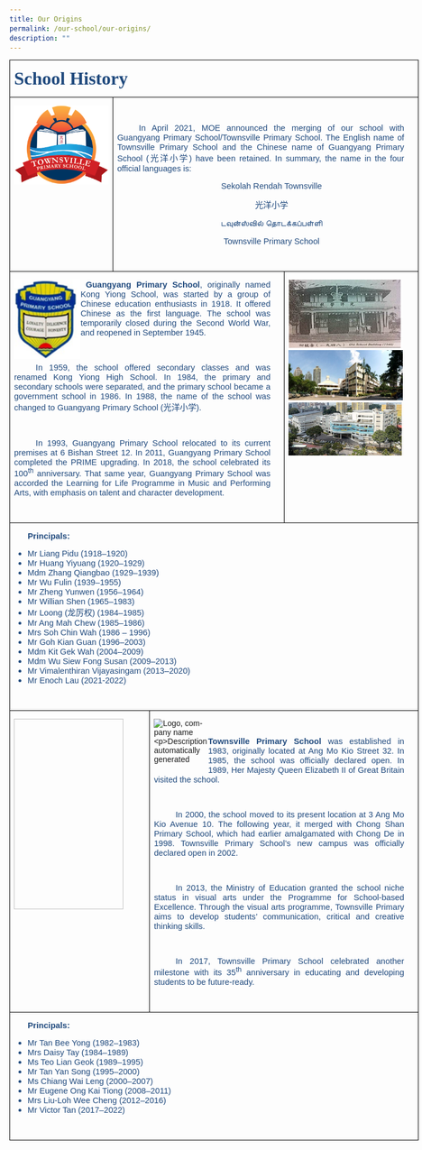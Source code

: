 ```yaml
---
title: Our Origins
permalink: /our-school/our-origins/
description: ""
---
```


<table style="width:544.25pt;border-collapse:collapse;border:none;mso-border-alt:
 solid windowtext .5pt;mso-yfti-tbllook:1184;mso-padding-alt:0in 5.4pt 0in 5.4pt" width="726" cellpadding="0" cellspacing="0" border="1" class="MsoTableGrid"><tbody><tr style="mso-yfti-irow:0;mso-yfti-firstrow:yes;height:40.0pt"><td style="width:544.25pt;border:solid windowtext 1.0pt;
  mso-border-alt:solid windowtext .5pt;padding:0in 5.4pt 0in 5.4pt;height:40.0pt" colspan="4" width="726"><p class="MsoNormal"><b><span style="font-size:24.0pt;font-family:&quot;Modern Love&quot;;
  color:#1F497D;mso-ansi-language:EN-US">School History</span></b><b><span style="font-size:14.0pt;font-family:&quot;Modern Love&quot;;color:#1F497D;mso-ansi-language:
  EN-US"></span></b></p></td></tr><tr style="mso-yfti-irow:1"><td style="width:125.75pt;border:solid windowtext 1.0pt;
  border-top:none;mso-border-top-alt:solid windowtext .5pt;mso-border-alt:solid windowtext .5pt;
  padding:0in 5.4pt 0in 5.4pt" valign="top" width="168"><p class="MsoNormal"><img align="left" src="/images/TVPS%20confirmed%20logo-01.png" style="width:%"><span style="font-family:&quot;Calibri&quot;,sans-serif" lang="EN-SG"></span></p></td><td style="width:418.5pt;border-top:none;
  border-left:none;border-bottom:solid windowtext 1.0pt;border-right:solid windowtext 1.0pt;
  mso-border-top-alt:solid windowtext .5pt;mso-border-left-alt:solid windowtext .5pt;
  mso-border-alt:solid windowtext .5pt;padding:0in 5.4pt 0in 5.4pt" valign="top" colspan="3" width="558"><p class="MsoNormal"><b><span style="font-size:11.0pt;font-family:&quot;Calibri&quot;,sans-serif;
  color:#1F497D;mso-ansi-language:EN-US">&nbsp;</span></b></p><p style="margin-right:12.8pt;text-align:justify;text-justify:
  inter-ideograph;text-indent:.4in" class="MsoNormal"><span style="font-size:11.0pt;font-family:
  &quot;Calibri&quot;,sans-serif;color:#1F497D;mso-ansi-language:EN-US">In April 2021, MOE announced the merging of our school with Guangyang Primary School/Townsville Primary School. The English name of Townsville Primary School and the Chinese name of Guangyang Primary School (</span><span style="font-size:11.0pt;font-family:DengXian;mso-ascii-font-family:
  Calibri;mso-fareast-theme-font:minor-fareast;mso-hansi-font-family:Calibri;
  mso-bidi-font-family:Calibri;color:#1F497D;mso-ansi-language:EN-US" lang="ZH-CN">光洋小学</span><span style="font-size:11.0pt;font-family:&quot;Calibri&quot;,sans-serif;color:#1F497D;
  mso-ansi-language:EN-US">) have been retained. In summary, the name in the four official languages is:</span></p><p style="margin-right:12.8pt;text-align:center;
  text-indent:.4in" align="center" class="MsoNormal"><span style="font-size:11.0pt;font-family:&quot;Calibri&quot;,sans-serif;
  color:#1F497D" lang="EN-SG">Sekolah Rendah Townsville</span></p><p style="margin-right:12.8pt;text-align:center;
  text-indent:.4in" align="center" class="MsoNormal"><span style="font-size:11.0pt;font-family:DengXian;
  mso-ascii-font-family:Calibri;mso-fareast-theme-font:minor-fareast;
  mso-hansi-font-family:Calibri;mso-bidi-font-family:Calibri;color:#1F497D" lang="ZH-CN">光洋小学</span><span style="font-size:11.0pt;font-family:&quot;Calibri&quot;,sans-serif;
  color:#1F497D" lang="EN-SG"></span></p><p style="margin-right:12.8pt;text-align:center;
  text-indent:.4in" align="center" class="MsoNormal"><span style="font-size:11.0pt;font-family:&quot;Nirmala UI&quot;,sans-serif;
  color:#1F497D" lang="EN-SG">டவுன்ஸ்வில்</span><span style="font-size:11.0pt;
  font-family:&quot;Calibri&quot;,sans-serif;color:#1F497D" lang="EN-SG"> </span><span style="font-size:11.0pt;font-family:&quot;Nirmala UI&quot;,sans-serif;color:#1F497D" lang="EN-SG">தொடக்கப்பள்ளி</span><span style="font-size:11.0pt;font-family:&quot;Calibri&quot;,sans-serif;
  color:#1F497D" lang="EN-SG"></span></p><p style="margin-right:12.8pt;text-align:center;
  text-indent:.4in" align="center" class="MsoNormal"><span style="font-size:11.0pt;font-family:&quot;Calibri&quot;,sans-serif;
  color:#1F497D" lang="EN-SG">Townsville Primary School</span></p><p style="text-align:justify;text-justify:inter-ideograph;
  text-indent:.4in" class="MsoNormal"><span style="font-size:11.0pt;font-family:&quot;Calibri&quot;,sans-serif;
  color:#1F497D;mso-ansi-language:EN-US">&nbsp;</span></p></td></tr><tr style="mso-yfti-irow:2;height:256.9pt"><td style="width:377.75pt;border:solid windowtext 1.0pt;
  border-top:none;mso-border-top-alt:solid windowtext .5pt;mso-border-alt:solid windowtext .5pt;
  padding:0in 5.4pt 0in 5.4pt;height:256.9pt" valign="top" colspan="3" width="504"><p style="text-align:justify;text-justify:inter-ideograph;
  text-indent:.4in" class="MsoNormal"><img align="left" style="width:25%" src="/images/Origin%20&amp;%20Ethos/GYPS%20Original.png"><span style="font-size:11.0pt;
  font-family:&quot;Calibri&quot;,sans-serif;color:#1F497D;mso-ansi-language:EN-US"></span></p><p style="margin-right:12.75pt;text-align:justify;text-justify:
  inter-ideograph" class="MsoNormal"><b><span style="font-size:11.0pt;font-family:&quot;Calibri&quot;,sans-serif;
  color:#1F497D;mso-ansi-language:EN-US"><span style="mso-spacerun:yes">&nbsp;</span>Guangyang Primary School</span></b><span style="font-size:11.0pt;font-family:&quot;Calibri&quot;,sans-serif;color:#1F497D;
  mso-ansi-language:EN-US">, originally named Kong Yiong School, was started by a group of Chinese education enthusiasts in 1918. It offered Chinese as the first language. The school was temporarily closed during the Second World War, and reopened in September 1945.</span></p><p style="margin-right:12.75pt;text-align:justify;text-justify:
  inter-ideograph;text-indent:.4in" class="MsoNormal"><span style="font-size:11.0pt;font-family:
  &quot;Calibri&quot;,sans-serif;color:#1F497D;mso-ansi-language:EN-US">&nbsp;</span></p><p style="margin-right:12.75pt;text-align:justify;text-justify:
  inter-ideograph;text-indent:.4in" class="MsoNormal"><span style="font-size:11.0pt;font-family:
  &quot;Calibri&quot;,sans-serif;color:#1F497D;mso-ansi-language:EN-US">In 1959, the school offered secondary classes and was renamed Kong Yiong High School. In 1984, the primary and secondary schools were separated, and the primary school became a government school in 1986. In 1988, the name of the school was changed to Guangyang Primary School (</span><span style="font-size:11.0pt;font-family:DengXian;mso-ascii-font-family:Calibri;
  mso-fareast-theme-font:minor-fareast;mso-hansi-font-family:Calibri;
  mso-bidi-font-family:Calibri;color:#1F497D;mso-ansi-language:EN-US" lang="ZH-CN">光洋小学</span><span style="font-size:11.0pt;font-family:&quot;Calibri&quot;,sans-serif;color:#1F497D;
  mso-ansi-language:EN-US">).&nbsp;</span></p><p style="margin-right:12.75pt;text-align:justify;text-justify:
  inter-ideograph;text-indent:.4in" class="MsoNormal"><span style="font-size:11.0pt;font-family:
  &quot;Calibri&quot;,sans-serif;color:#1F497D;mso-ansi-language:EN-US">&nbsp;</span></p><p style="margin-right:12.75pt;text-align:justify;text-justify:
  inter-ideograph;text-indent:.4in" class="MsoNormal"><span style="font-size:11.0pt;font-family:
  &quot;Calibri&quot;,sans-serif;color:#1F497D;mso-ansi-language:EN-US">In 1993, Guangyang Primary School relocated to its current premises at 6 Bishan Street 12. In 2011, Guangyang Primary School completed the PRIME upgrading. In 2018, the school celebrated its 100<sup>th</sup> anniversary. That same year, Guangyang Primary School was accorded the Learning for Life Programme in Music and Performing Arts, with emphasis on talent and character development.</span></p><p style="text-align:justify;text-justify:inter-ideograph" class="MsoNormal"><span style="font-size:11.0pt;font-family:&quot;Calibri&quot;,sans-serif;color:#1F497D;
  mso-ansi-language:EN-US">&nbsp;</span></p></td><td style="width:166.5pt;border-top:none;border-left:
  none;border-bottom:solid windowtext 1.0pt;border-right:solid windowtext 1.0pt;
  mso-border-top-alt:solid windowtext .5pt;mso-border-left-alt:solid windowtext .5pt;
  mso-border-alt:solid windowtext .5pt;padding:0in 5.4pt 0in 5.4pt;height:256.9pt" valign="top" width="222"><p class="MsoNormal"><img align="left" src="/images/GYPS%20pics.png" height="312" width="203"><span style="font-family:&quot;Calibri&quot;,sans-serif" lang="EN-SG"></span></p></td></tr><tr style="mso-yfti-irow:3;height:215.5pt"><td style="width:544.25pt;border:solid windowtext 1.0pt;
  border-top:none;mso-border-top-alt:solid windowtext .5pt;mso-border-alt:solid windowtext .5pt;
  padding:0in 5.4pt 0in 5.4pt;height:215.5pt" valign="top" colspan="4" width="726"><p style="margin-left:.25in;text-align:justify;text-justify:
  inter-ideograph" class="MsoNormal"><b><span style="font-size:11.0pt;font-family:&quot;Calibri&quot;,sans-serif;
  color:#1F497D;mso-ansi-language:EN-US">Principals:</span></b></p><ul type="disc" style="margin-top:0in"><li style="color:#1F497D;text-align:justify;text-justify:
       inter-ideograph;mso-list:l0 level1 lfo1;tab-stops:list .5in" class="MsoNormal"><span style="font-size:11.0pt;font-family:&quot;Calibri&quot;,sans-serif;mso-ansi-language:
       EN-US">Mr Liang Pidu (1918–1920)</span></li><li style="color:#1F497D;text-align:justify;text-justify:
       inter-ideograph;mso-list:l0 level1 lfo1;tab-stops:list .5in" class="MsoNormal"><span style="font-size:11.0pt;font-family:&quot;Calibri&quot;,sans-serif;mso-ansi-language:
       EN-US">Mr Huang Yiyuang (1920–1929)</span></li><li style="color:#1F497D;text-align:justify;text-justify:
       inter-ideograph;mso-list:l0 level1 lfo1;tab-stops:list .5in" class="MsoNormal"><span style="font-size:11.0pt;font-family:&quot;Calibri&quot;,sans-serif;mso-ansi-language:
       EN-US">Mdm Zhang Qiangbao (1929–1939)</span></li><li style="color:#1F497D;text-align:justify;text-justify:
       inter-ideograph;mso-list:l0 level1 lfo1;tab-stops:list .5in" class="MsoNormal"><span style="font-size:11.0pt;font-family:&quot;Calibri&quot;,sans-serif;mso-ansi-language:
       EN-US">Mr Wu Fulin (1939–1955)</span></li><li style="color:#1F497D;text-align:justify;text-justify:
       inter-ideograph;mso-list:l0 level1 lfo1;tab-stops:list .5in" class="MsoNormal"><span style="font-size:11.0pt;font-family:&quot;Calibri&quot;,sans-serif;mso-ansi-language:
       EN-US">Mr Zheng Yunwen (1956–1964)</span></li><li style="color:#1F497D;text-align:justify;text-justify:
       inter-ideograph;mso-list:l0 level1 lfo1;tab-stops:list .5in" class="MsoNormal"><span style="font-size:11.0pt;font-family:&quot;Calibri&quot;,sans-serif;mso-ansi-language:
       EN-US">Mr Willian Shen (1965–1983)</span></li><li style="color:#1F497D;text-align:justify;text-justify:
       inter-ideograph;mso-list:l0 level1 lfo1;tab-stops:list .5in" class="MsoNormal"><span style="font-size:11.0pt;font-family:&quot;Calibri&quot;,sans-serif;mso-ansi-language:
       EN-US">Mr Loong (</span><span style="font-size:11.0pt;
       font-family:DengXian;mso-ascii-font-family:Calibri;mso-fareast-theme-font:
       minor-fareast;mso-hansi-font-family:Calibri;mso-bidi-font-family:Calibri;
       mso-ansi-language:EN-US" lang="ZH-CN">龙厉权</span><span style="font-size:11.0pt;
       font-family:&quot;Calibri&quot;,sans-serif;mso-ansi-language:EN-US">) (1984–1985)</span></li><li style="color:#1F497D;text-align:justify;text-justify:
       inter-ideograph;mso-list:l0 level1 lfo1;tab-stops:list .5in" class="MsoNormal"><span style="font-size:11.0pt;font-family:&quot;Calibri&quot;,sans-serif;mso-ansi-language:
       EN-US">Mr Ang Mah Chew (1985–1986)</span></li><li style="color:#1F497D;text-align:justify;text-justify:
       inter-ideograph;mso-list:l0 level1 lfo1;tab-stops:list .5in" class="MsoNormal"><span style="font-size:11.0pt;font-family:&quot;Calibri&quot;,sans-serif;mso-ansi-language:
       EN-US">Mrs Soh Chin Wah (1986 – 1996)</span></li><li style="color:#1F497D;text-align:justify;text-justify:
       inter-ideograph;mso-list:l0 level1 lfo1;tab-stops:list .5in" class="MsoNormal"><span style="font-size:11.0pt;font-family:&quot;Calibri&quot;,sans-serif;mso-ansi-language:
       EN-US">Mr Goh Kian Guan (1996–2003)</span></li><li style="color:#1F497D;text-align:justify;text-justify:
       inter-ideograph;mso-list:l0 level1 lfo1;tab-stops:list .5in" class="MsoNormal"><span style="font-size:11.0pt;font-family:&quot;Calibri&quot;,sans-serif;mso-ansi-language:
       EN-US">Mdm Kit Gek Wah (2004–2009)</span></li><li style="color:#1F497D;text-align:justify;text-justify:
       inter-ideograph;mso-list:l0 level1 lfo1;tab-stops:list .5in" class="MsoNormal"><span style="font-size:11.0pt;font-family:&quot;Calibri&quot;,sans-serif;mso-ansi-language:
       EN-US">Mdm Wu Siew Fong Susan (2009–2013)</span></li><li style="color:#1F497D;text-align:justify;text-justify:
       inter-ideograph;mso-list:l0 level1 lfo1;tab-stops:list .5in" class="MsoNormal"><span style="font-size:11.0pt;font-family:&quot;Calibri&quot;,sans-serif;mso-ansi-language:
       EN-US">Mr Vimalenthiran Vijayasingam (2013–2020)</span></li><li style="color:#1F497D;text-align:justify;text-justify:
       inter-ideograph;mso-list:l0 level1 lfo1;tab-stops:list .5in" class="MsoNormal"><span style="font-size:11.0pt;font-family:&quot;Calibri&quot;,sans-serif;mso-ansi-language:
       EN-US">Mr Enoch Lau (2021-2022)</span></li></ul><p class="MsoNormal"><span style="font-family:&quot;Calibri&quot;,sans-serif;
  mso-no-proof:yes" lang="EN-SG">&nbsp;</span></p></td></tr><tr style="mso-yfti-irow:4"><td style="width:179.75pt;border:solid windowtext 1.0pt;
  border-top:none;mso-border-top-alt:solid windowtext .5pt;mso-border-alt:solid windowtext .5pt;
  padding:0in 5.4pt 0in 5.4pt" valign="top" colspan="2" width="240"><p style="text-align:justify;text-justify:inter-ideograph" class="MsoNormal"><img align="left" height="338" width="194"><span style="font-size:11.0pt;font-family:&quot;Calibri&quot;,sans-serif;color:#1F497D;
  mso-ansi-language:EN-US"></span></p></td><td style="width:364.5pt;border-top:none;
  border-left:none;border-bottom:solid windowtext 1.0pt;border-right:solid windowtext 1.0pt;
  mso-border-top-alt:solid windowtext .5pt;mso-border-left-alt:solid windowtext .5pt;
  mso-border-alt:solid windowtext .5pt;padding:0in 5.4pt 0in 5.4pt" valign="top" colspan="2" width="486"><p class="MsoNormal"><img alt="Logo, company name

Description automatically generated" align="left" height="88" width="96"><span style="font-family:&quot;Calibri&quot;,sans-serif;mso-no-proof:yes" lang="EN-SG"><span style="mso-spacerun:yes">&nbsp;</span></span></p><p style="margin-right:12.8pt;text-align:justify;text-justify:
  inter-ideograph" class="MsoNormal"><b><span style="font-size:11.0pt;font-family:&quot;Calibri&quot;,sans-serif;
  color:#1F497D;mso-ansi-language:EN-US">Townsville Primary School</span></b><span style="font-size:11.0pt;font-family:&quot;Calibri&quot;,sans-serif;color:#1F497D;
  mso-ansi-language:EN-US"> was established in 1983, originally located at Ang Mo Kio Street 32. In 1985, the school was officially declared open. In 1989, Her Majesty Queen Elizabeth II of Great Britain visited the school.</span></p><p style="text-align:justify;text-justify:inter-ideograph;
  text-indent:.4in" class="MsoNormal"><span style="font-size:11.0pt;font-family:&quot;Calibri&quot;,sans-serif;
  color:#1F497D;mso-ansi-language:EN-US">&nbsp;</span></p><p style="margin-right:12.8pt;text-align:justify;text-justify:
  inter-ideograph;text-indent:.4in" class="MsoNormal"><span style="font-size:11.0pt;font-family:
  &quot;Calibri&quot;,sans-serif;color:#1F497D;mso-ansi-language:EN-US">In 2000, the school moved to its present location at 3 Ang Mo Kio Avenue 10. The following year, it merged with Chong Shan Primary School, which had earlier amalgamated with Chong De in 1998. Townsville Primary School’s new campus was officially declared open in 2002.</span></p><p style="margin-right:12.8pt;text-align:justify;text-justify:
  inter-ideograph;text-indent:.4in" class="MsoNormal"><span style="font-size:11.0pt;font-family:
  &quot;Calibri&quot;,sans-serif;color:#1F497D;mso-ansi-language:EN-US">&nbsp;</span></p><p style="margin-right:12.8pt;text-align:justify;text-justify:
  inter-ideograph;text-indent:.4in" class="MsoNormal"><span style="font-size:11.0pt;font-family:
  &quot;Calibri&quot;,sans-serif;color:#1F497D;mso-ansi-language:EN-US">In 2013, the Ministry of Education granted the school niche status in visual arts under the Programme for School-based Excellence. Through the visual arts programme, Townsville Primary aims to develop students’ communication, critical and creative thinking skills.</span></p><p style="margin-right:12.8pt;text-align:justify;text-justify:
  inter-ideograph;text-indent:.4in" class="MsoNormal"><span style="font-size:11.0pt;font-family:
  &quot;Calibri&quot;,sans-serif;color:#1F497D;mso-ansi-language:EN-US">&nbsp;</span></p><p style="margin-right:12.8pt;text-align:justify;text-justify:
  inter-ideograph;text-indent:.4in" class="MsoNormal"><span style="font-size:11.0pt;font-family:
  &quot;Calibri&quot;,sans-serif;color:#1F497D;mso-ansi-language:EN-US">In 2017, Townsville Primary School celebrated another milestone with its 35<sup>th</sup> anniversary in educating and developing students to be future-ready.</span></p><p style="text-align:justify;text-justify:inter-ideograph" class="MsoNormal"><span style="font-family:&quot;Calibri&quot;,sans-serif;mso-ansi-language:EN-US">&nbsp;</span></p></td></tr><tr style="mso-yfti-irow:5;mso-yfti-lastrow:yes"><td style="width:544.25pt;border:solid windowtext 1.0pt;
  border-top:none;mso-border-top-alt:solid windowtext .5pt;mso-border-alt:solid windowtext .5pt;
  padding:0in 5.4pt 0in 5.4pt" valign="top" colspan="4" width="726"><p style="margin-left:.25in;text-align:justify;text-justify:
  inter-ideograph" class="MsoNormal"><b><span style="font-size:11.0pt;font-family:&quot;Calibri&quot;,sans-serif;
  color:#1F497D;mso-ansi-language:EN-US">Principals:</span></b></p><ul type="disc" style="margin-top:0in"><li style="color:#1F497D;text-align:justify;text-justify:
       inter-ideograph;mso-list:l0 level1 lfo1;tab-stops:list .5in" class="MsoNormal"><span style="font-size:11.0pt;font-family:&quot;Calibri&quot;,sans-serif;mso-ansi-language:
       EN-US">Mr Tan Bee Yong (1982–1983)</span></li><li style="color:#1F497D;text-align:justify;text-justify:
       inter-ideograph;mso-list:l0 level1 lfo1;tab-stops:list .5in" class="MsoNormal"><span style="font-size:11.0pt;font-family:&quot;Calibri&quot;,sans-serif;mso-ansi-language:
       EN-US">Mrs Daisy Tay (1984–1989)</span></li><li style="color:#1F497D;text-align:justify;text-justify:
       inter-ideograph;mso-list:l0 level1 lfo1;tab-stops:list .5in" class="MsoNormal"><span style="font-size:11.0pt;font-family:&quot;Calibri&quot;,sans-serif;mso-ansi-language:
       EN-US">Ms Teo Lian Geok (1989–1995)</span></li><li style="color:#1F497D;text-align:justify;text-justify:
       inter-ideograph;mso-list:l0 level1 lfo1;tab-stops:list .5in" class="MsoNormal"><span style="font-size:11.0pt;font-family:&quot;Calibri&quot;,sans-serif;mso-ansi-language:
       EN-US">Mr Tan Yan Song (1995–2000)</span></li><li style="color:#1F497D;text-align:justify;text-justify:
       inter-ideograph;mso-list:l0 level1 lfo1;tab-stops:list .5in" class="MsoNormal"><span style="font-size:11.0pt;font-family:&quot;Calibri&quot;,sans-serif;mso-ansi-language:
       EN-US">Ms Chiang Wai Leng (2000–2007)</span></li><li style="color:#1F497D;text-align:justify;text-justify:
       inter-ideograph;mso-list:l0 level1 lfo1;tab-stops:list .5in" class="MsoNormal"><span style="font-size:11.0pt;font-family:&quot;Calibri&quot;,sans-serif;mso-ansi-language:
       EN-US">Mr Eugene Ong Kai Tiong (2008–2011)</span></li><li style="color:#1F497D;text-align:justify;text-justify:
       inter-ideograph;mso-list:l0 level1 lfo1;tab-stops:list .5in" class="MsoNormal"><span style="font-size:11.0pt;font-family:&quot;Calibri&quot;,sans-serif;mso-ansi-language:
       EN-US">Mrs Liu-Loh Wee Cheng (2012–2016)</span></li><li style="color:#1F497D;text-align:justify;text-justify:
       inter-ideograph;mso-list:l0 level1 lfo1;tab-stops:list .5in" class="MsoNormal"><span style="font-size:11.0pt;font-family:&quot;Calibri&quot;,sans-serif;mso-ansi-language:
       EN-US">Mr Victor Tan (2017–2022)</span></li></ul><p style="text-align:justify;text-justify:inter-ideograph" class="MsoNormal"><span style="font-family:&quot;Calibri&quot;,sans-serif" lang="EN-SG">&nbsp;</span></p></td></tr></tbody></table>